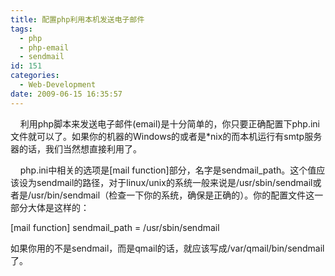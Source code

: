 ```yaml
---
title: 配置php利用本机发送电子邮件
tags:
  - php
  - php-email
  - sendmail
id: 151
categories:
  - Web-Development
date: 2009-06-15 16:35:57
---
```


    利用php脚本来发送电子邮件(email)是十分简单的，你只要正确配置下php.ini文件就可以了。如果你的机器的Windows的或者是*nix的而本机运行有smtp服务器的话，我们当然想直接利用了。

<!--more-->

    php.ini中相关的选项是[mail function]部分，名字是sendmail_path。这个值应该设为sendmail的路径，对于linux/unix的系统一般来说是/usr/sbin/sendmail或者是/usr/bin/sendmail（检查一下你的系统，确保是正确的）。你的配置文件这一部分大体是这样的：

[mail function]
sendmail_path = /usr/sbin/sendmail

如果你用的不是sendmail，而是qmail的话，就应该写成/var/qmail/bin/sendmail了。